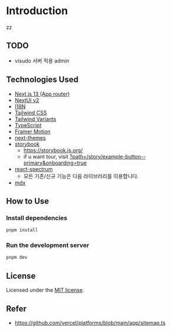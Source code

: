 # Introduction

zz
## TODO
- visudo 서버 적용 admin

## Technologies Used

- [Next.js 13 (App router)](https://nextjs.org/docs/getting-started)
- [NextUI v2](https://nextui.org/)
- [I18N](https://nextjs.org/docs/app/building-your-application/routing/internationalization)
- [Tailwind CSS](https://tailwindcss.com/)
- [Tailwind Variants](https://tailwind-variants.org)
- [TypeScript](https://www.typescriptlang.org/)
- [Framer Motion](https://www.framer.com/motion/)
- [next-themes](https://github.com/pacocoursey/next-themes)
- [storybook](https://storybook.js.org/recipes/next)
  - https://storybook.js.org/
  - if u want tour, visit [?path=/story/example-button--primary&onboarding=true](http://localhost:6006/?path=/story/example-button--primary&onboarding=true)
- [react-spectrum](https://react-spectrum.adobe.com/react-spectrum/index.html)
  - 모든 기존/신규 기능은 다음 라이브러리를 이용합니다.
- [mdx](https://mdxjs.com/)

## How to Use

### Install dependencies

```bash
pnpm install
```

### Run the development server

```bash
pnpm dev
```

## License

Licensed under the [MIT license](https://github.com/nextui-org/next-app-template/blob/main/LICENSE).

## Refer

- https://github.com/vercel/platforms/blob/main/app/sitemap.ts
